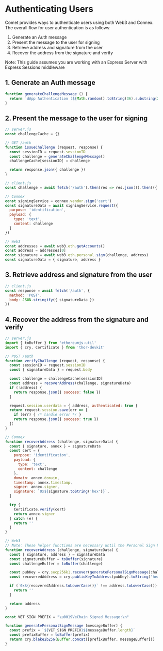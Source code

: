 # Authenticating Users

Comet provides ways to authenticate users using both Web3 and Connex. The overall flow for user authentication is as follows:

1. Generate an Auth message
2. Present the message to the user for signing
3. Retrieve address and signature from the user
4. Recover the address from the signature and verify


Note: This guide assumes you are working with an Express Server with Express Sessions middleware
## 1. Generate an Auth message
```js
function generateChallengeMessage () {
  return `dApp Authentication (${Math.random().toString(36).substring(2)})`
}
```

## 2. Present the message to the user for signing
```js
// server.js
const challengeCache = {}

// GET /auth
function issueChallenge (request, response) {
  const sessionID = request.sessionID
  const challenge = generateChallengeMessage()
  challengeCache[sessionID] = challenge

  return response.json({ challenge })
}
```
```js
// client.js
const challenge = await fetch('/auth').then(res => res.json()).then(({ challenge }) => challenge)

// Connex
const signingService = connex.vendor.sign('cert')
const signatureData = await signingService.request({
  purpose: 'identification',
  payload: {
    type: 'text',
    content: challenge
  }
})

// Web3
const addresses = await web3.eth.getAccounts()
const address = addresses[0]
const signature = await web3.eth.personal.sign(challenge, address)
const signatureData = { signature, address }
```

## 3. Retrieve address and signature from the user
```js
// client.js
const response = await fetch('/auth', {
  method: 'POST',
  body: JSON.stringify({ signatureData })
})
```

## 4. Recover the address from the signature and verify
```js
// server.js
import { toBuffer } from 'ethereumjs-util'
import { cry, Certificate } from 'thor-devkit'

// POST /auth
function verifyChallenge (request, response) {
  const sessionID = request.sessionID
  const { signatureData } = request.body

  const challenge = challengeCache[sessionID]
  const address = recoverAddress(challenge, signatureData)
  if (!address) {
    return response.json({ success: false })
  }

  request.session.userdata = { address, authenticated: true }
  return request.session.save(err => {
    if (err) { /* handle error */ }
    return response.json({ success: true })
  })
}

// Connex
function recoverAddress (challenge, signatureData) {
  const { signature, annex } = signatureData
  const cert = {
    purpose: 'identification',
    payload: {
      type: 'text',
      content: challenge
    },
    domain: annex.domain,
    timestamp: annex.timestamp,
    signer: annex.signer,
    signature: `0x${signature.toString('hex')}`,
  }

  try {
    Certificate.verify(cert)
    return annex.signer
  } catch (e) {
    return ''
  }
}

// Web3
// Note: These helper functions are necessary until the Personal Sign VIP has been approved. See https://github.com/vechain/VIPs/pull/3. Once the VIP is approved, `web3.eth.accounts.recover` will replace these functions
function recoverAddress (challenge, signatureData) {
  const { signature, address } = signatureData
  const signatureBuffer = toBuffer(signature)
  const challengeBuffer = toBuffer(challenge)

  const pubKey = cry.secp256k1.recover(generatePersonalSignMessage(challengeBuffer), signatureBuffer)
  const recoveredAddress = cry.publicKeyToAddress(pubKey).toString('hex')

  if (`0x${recoveredAddress.toLowerCase()}` !== address.toLowerCase()) {
    return ''
  }

  return address
}

const VET_SIGN_PREFIX = "\u0019VeChain Signed Message:\n"

function generatePersonalSignMessage (messageBuffer) {
  const prefix = `${VET_SIGN_PREFIX}${messageBuffer.length}`
  const prefixBuffer = toBuffer(prefix)
  return cry.blake2b256(Buffer.concat([prefixBuffer, messageBuffer]))
}
```